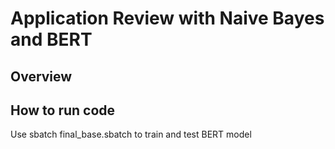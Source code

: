 # Application Review with Naive Bayes and BERT

## Overview


## How to run code
Use sbatch final_base.sbatch to train and test BERT model

